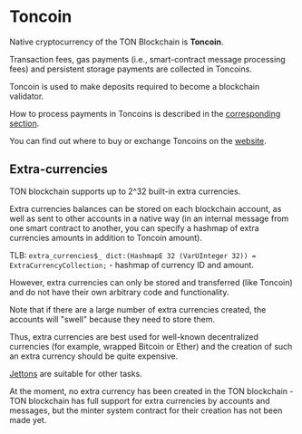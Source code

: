 # Toncoin

Native cryptocurrency of the TON Blockchain is **Toncoin**.

Transaction fees, gas payments (i.e., smart-contract message processing fees) and persistent storage payments are collected in Toncoins.

Toncoin is used to make deposits required to become a blockchain validator.

How to process payments in Toncoins is described in the [corresponding section](/payment-processing/overview.md).

You can find out where to buy or exchange Toncoins on the [website](https://ton.org/coin).

## Extra-currencies

TON blockchain supports up to 2^32 built-in extra currencies. 

Extra currencies balances can be stored on each blockchain account, as well as sent to other accounts in a native way (in an internal message from one smart contract to another, you can specify a hashmap of extra currencies amounts in addition to Toncoin amount).

TLB: `extra_currencies$_ dict:(HashmapE 32 (VarUInteger 32)) = ExtraCurrencyCollection;` - hashmap of currency ID and amount.

However, extra currencies can only be stored and transferred (like Toncoin) and do not have their own arbitrary code and functionality.

Note that if there are a large number of extra currencies created, the accounts will "swell" because they need to store them.

Thus, extra currencies are best used for well-known decentralized currencies (for example, wrapped Bitcoin or Ether) and the creation of such an extra currency should be quite expensive.

[Jettons](/defi/tokens.md#Jettons) are suitable for other tasks.

At the moment, no extra currency has been created in the TON blockchain - TON blockchain has full support for extra currencies by accounts and messages, but the minter system contract for their creation has not been made yet.